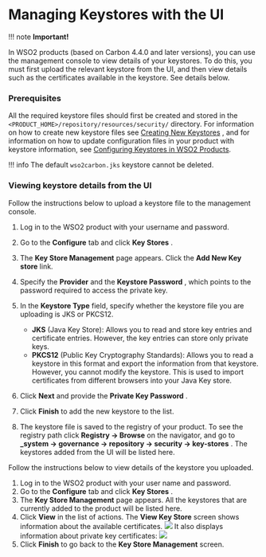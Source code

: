 # Managing Keystores with the UI

!!! note
**Important!**

In WSO2 products (based on Carbon 4.4.0 and later versions), you can use the management console to view details of your keystores. To do this, you must first upload the relevant keystore from the UI, and then view details such as the certificates available in the keystore. See details below.


### Prerequisites

All the required keystore files should first be created and stored in the `<PRODUCT_HOME>/repository/resources/security/` directory. For information on how to create new keystore files see [Creating New Keystores](https://docs.wso2.com/display/ADMIN44x/Creating+New+Keystores) , and for information on how to update configuration files in your product with keystore information, see [Configuring Keystores in WSO2 Products](https://docs.wso2.com/display/ADMIN44x/Configuring+Keystores+in+WSO2+Products).

!!! info
The default `wso2carbon.jks` keystore cannot be deleted.


### Viewing keystore details from the UI

Follow the instructions below to upload a keystore file to the management console.

1.  Log in to the WSO2 product with your username and password.
2.  Go to the **Configure** tab and click **Key Stores** .
3.  The **Key Store Management** page appears. Click the **Add New Key store** link.
4.  Specify the **Provider** and the **Keystore Password** , which points to the password required to access the private key.
5.  In the **Keystore Type** field, specify whether the keystore file you are uploading is JKS or PKCS12.
    -   **JKS** (Java Key Store): Allows you to read and store key entries and certificate entries. However, the key entries can store only private keys.
    -   **PKCS12** (Public Key Cryptography Standards): Allows you to read a keystore in this format and export the information from that keystore. However, you cannot modify the keystore. This is used to import certificates from different browsers into your Java Key store.
6.  Click **Next** and provide the **Private Key Password** .
7.  Click **Finish** to add the new keystore to the list.

8.  The keystore file is saved to the registry of your product. To see the registry path click **Registry → Browse** on the navigator, and go to **\_system → governance → repository → security → key-stores** . The keystores added from the UI will be listed here.

Follow the instructions below to view details of the keystore you uploaded.

1.  Log in to the WSO2 product with your user name and password.
2.  Go to the **Configure** tab and click **Key Stores** .
3.  The **Key Store Management** page appears. All the keystores that are currently added to the product will be listed here.
4.  Click **View** in the list of actions. The **View Key Store** screen shows information about the available certificates.
    ![]({{base_path}}/assets/attachments/126562694/126562697.png)
    It also displays information about private key certificates:
    ![]({{base_path}}/assets/attachments/126562694/126562696.png)
5.  Click **Finish** to go back to the **Key Store Management** screen.

